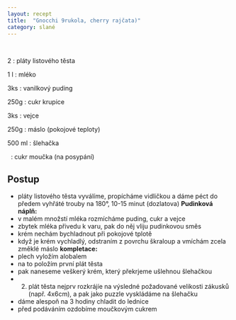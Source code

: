 ```yaml
---
layout: recept
title:  "Gnocchi 9rukola, cherry rajčata)"
category: slané
---
```


<br>

<div class="ingredience" markdown="1">

2
: pláty listového těsta

1 l
: mléko

3ks
: vanilkový puding

250g
: cukr krupice

3ks
: vejce

250g
: máslo (pokojové teploty)

500 ml
: šlehačka

&nbsp;
: cukr moučka (na posypání)

</div>


## Postup

<div class="postup" markdown="1">  

- pláty listového těsta vyválíme, propícháme vidličkou a dáme péct do předem vyhřáté trouby na 180°, 10-15 minut (dozlatova)
**Pudinková náplň:**
- v malém množstí mléka rozmícháme puding, cukr a vejce
- zbytek mléka přivedu k varu, pak do něj vliju pudinkovou směs
- krém nechám bychladnout při pokojové tplotě
- když je krém vychladlý, odstraním z povrchu škraloup a vmíchám zcela změklé máslo
**kompletace:**
- plech vyložím alobalem 
- na to položím první plát těsta
- pak naneseme veškerý krém, který překrjeme ušlehnou šlehačkou
- 2. plát těsta nejprv rozkrájíe na výsledné požadované velikosti zákusků (např. 4x6cm), a pak jako puzzle vyskládáme na šlehačku
- dáme alespoň na 3 hodiny chladit do lednice
- před podáváním ozdobíme moučkovým cukrem
     
</div>
